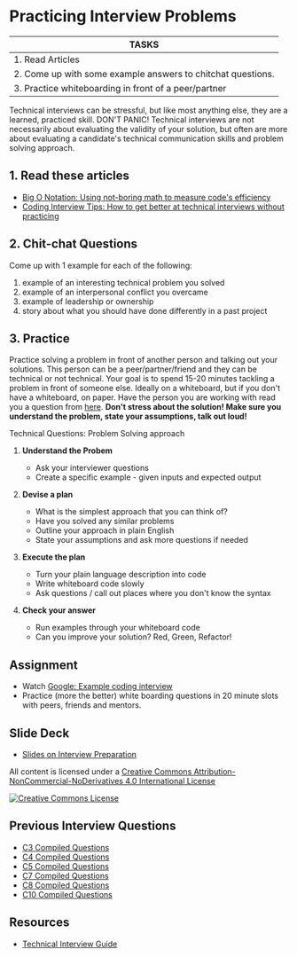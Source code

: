 # Practicing Interview Problems

| TASKS
|-------------------------------------------------
| 1. Read Articles
| 2. Come up with some example answers to chitchat questions.
| 3. Practice whiteboarding in front of a peer/partner

Technical interviews can be stressful, but like most anything else, they are a learned, practiced skill. DON'T PANIC! Technical interviews are not necessarily about evaluating the validity of your solution, but often are more about evaluating a candidate's technical communication skills and problem solving approach.

## 1. Read these articles
  + [Big O Notation: Using not-boring math to measure code's efficiency](https://www.interviewcake.com/article/big-o-notation-time-and-space-complexity)
  + [Coding Interview Tips: How to get better at technical interviews without practicing](https://www.interviewcake.com/article/coding-interview-tips)

## 2. Chit-chat Questions
Come up with 1 example for each of the following:
  1. example of an interesting technical problem you solved
  1. example of an interpersonal conflict you overcame
  1. example of leadership or ownership
  1. story about what you should have done differently in a past project

## 3. Practice
Practice solving a problem in front of another person and talking out your solutions. This person can be a peer/partner/friend and they can be technical or not technical. Your goal is to spend 15-20 minutes tackling a problem in front of someone else. Ideally on a whiteboard, but if you don't have a whiteboard, on paper. Have the person you are working with read you a question from [here](https://github.com/Ada-Developers-Academy/textbook-curriculum/blob/master/04-cs-fundamentals/interview-prep/interview-questions-algorithms.md). **Don't stress about the solution! Make sure you understand the problem, state your assumptions, talk out loud!**

Technical Questions: Problem Solving approach

1. **Understand the Probem**
   * Ask your interviewer questions
   * Create a specific example - given inputs and expected output

1. **Devise a plan**
   * What is the simplest approach that you can think of?
   * Have you solved any similar problems
   * Outline your approach in plain English
   * State your assumptions and ask more questions if needed

1. **Execute the plan**
   * Turn your plain language description into code
   * Write whiteboard code slowly
   * Ask questions / call out places where you don't know the syntax

1. **Check your answer**
   * Run examples through your whiteboard code
   * Can you improve your solution? Red, Green, Refactor!

## Assignment
<!-- - Watch [Google: How to prepare for a  technical interview](https://www.youtube.com/watch?v=ko-KkSmp-Lk) -->
- Watch [Google: Example coding interview](https://www.youtube.com/watch?v=XKu_SEDAykw)
- Practice (more the better) white boarding questions in 20 minute slots with peers, friends and mentors.

## Slide Deck

- [Slides on Interview Preparation](https://docs.google.com/presentation/d/1Fkz-SXB8D7BGjaELy9uG4Wke8zSFbUKLe5jexFQ7xa0)

All content is licensed under a [Creative Commons Attribution-NonCommercial-NoDerivatives 4.0 International License](http://creativecommons.org/licenses/by-nc-nd/4.0/)

[![Creative Commons License](https://i.creativecommons.org/l/by-nc-nd/4.0/88x31.png)](http://creativecommons.org/licenses/by-nc-nd/4.0/)

## Previous Interview Questions

- [C3 Compiled Questions](https://docs.google.com/spreadsheets/d/1t-kN_dFZp2OJQJI9yJW8JrS1c_aK-Hi6k9DWP1bw_40/edit?ts=56a027f7#gid=570475651)
- [C4 Compiled Questions](https://docs.google.com/spreadsheets/d/1pnWSQHcvV8rQ1R-e_D7uTO-YF3cfCmrK6SteoiWwTzM/edit#gid=479496602)
- [C5 Compiled Questions](https://docs.google.com/spreadsheets/d/1nBLF_YGHmkqP6xb6QfJKrOBtqa2ZA0YpuRltI1wU_bE/edit#gid=0)
- [C7 Compiled Questions](https://docs.google.com/spreadsheets/d/1ZJ_gL2oidqdYzgL5lk0Ew-KyFm_yK5J8SZmD-sW-G0U/edit#gid=0)
- [C8 Compiled Questions](https://docs.google.com/spreadsheets/d/1fEDgUvF3e7VVVzlkrV2X6_5nqFA7_34B7FdWsZUDxZc/edit?usp=sharing
)
- [C10 Compiled Questions](https://docs.google.com/spreadsheets/d/12gxQs2zFe9cbGrRhEkewAwEh7cgEKqREguzpkoO6aBA/edit#gid=0)

## Resources

- [Technical Interview Guide](https://yangshun.github.io/tech-interview-handbook/introduction)
